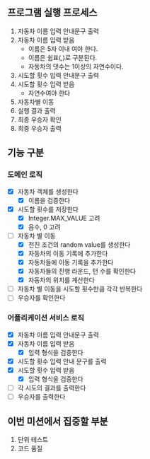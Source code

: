## 프로그램 실행 프로세스
1. 자동차 이름 입력 안내문구 출력
2. 자동차 이름 입력 받음
    - 이름은 5자 이내 여야 한다.
    - 이름은 쉼표(,)로 구분된다.
    - 자동차의 댓수는 1이상의 자연수이다.
3. 시도할 횟수 입력 안내문구 출력
4. 시도할 횟수 입력 받음
   - 자연수여야 한다
5. 자동차별 이동
6. 실행 결과 출력
7. 최종 우승자 확인
8. 최중 우승자 출력

## 기능 구분
### 도메인 로직
- [x] 자동차 객체를 생성한다
  - [x] 이름을 검증한다
- [x] 시도할 횟수를 저장한다
  - [x] Integer.MAX_VALUE 고려
  - [x] 음수, 0 고려
- [ ] 자동차 별 이동
  - [x] 전진 조건의 random value를 생성한다
  - [x] 자동차의 이동 기록에 추가한다
  - [x] 자동차들에 이동 기록을 추가한다
  - [x] 자동차들의 진행 라운드, 턴 수를 확인한다
  - [x] 자동차의 위치를 계산한다
- [ ] 자동차 별 이동을 시도할 횟수만큼 각각 반복한다
- [ ] 우승자를 확인한다

### 어플리케이션 서비스 로직
- [x] 자동차 이름 입력 안내문구 출력
- [x] 자동차 이름 입력 받음
  - [x] 입력 형식을 검증한다
- [x] 시도할 횟수 입력 안내 문구를 출력
- [x] 시도할 횟수 입력 받음
  - [x] 입력 형식을 검증한다
- [ ] 각 시도의 결과를 출력한다
- [ ] 우승자를 출력한다

## 이번 미션에서 집중할 부분
1. 단위 테스트
2. 코드 품질